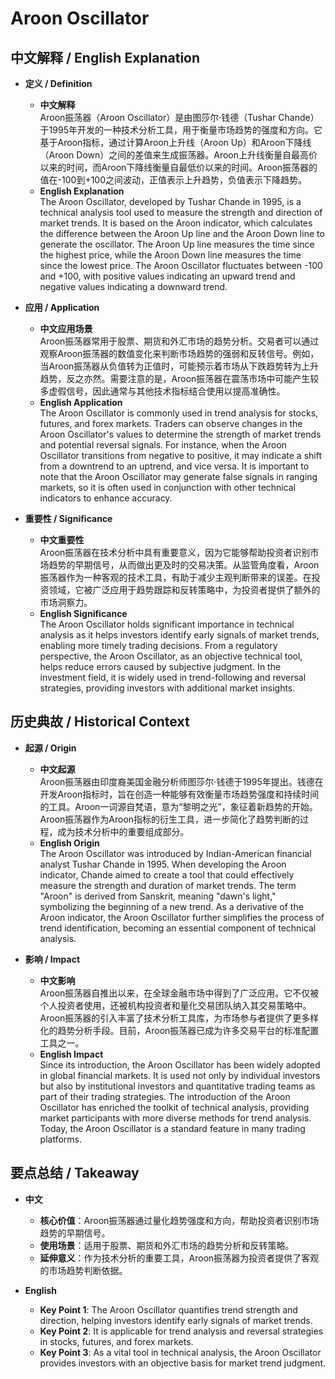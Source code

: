 # Aroon Oscillator

## 中文解释 / English Explanation

* **定义 / Definition**  
  - **中文解释**  
    Aroon振荡器（Aroon Oscillator）是由图莎尔·钱德（Tushar Chande）于1995年开发的一种技术分析工具，用于衡量市场趋势的强度和方向。它基于Aroon指标，通过计算Aroon上升线（Aroon Up）和Aroon下降线（Aroon Down）之间的差值来生成振荡器。Aroon上升线衡量自最高价以来的时间，而Aroon下降线衡量自最低价以来的时间。Aroon振荡器的值在-100到+100之间波动，正值表示上升趋势，负值表示下降趋势。  
  - **English Explanation**  
    The Aroon Oscillator, developed by Tushar Chande in 1995, is a technical analysis tool used to measure the strength and direction of market trends. It is based on the Aroon indicator, which calculates the difference between the Aroon Up line and the Aroon Down line to generate the oscillator. The Aroon Up line measures the time since the highest price, while the Aroon Down line measures the time since the lowest price. The Aroon Oscillator fluctuates between -100 and +100, with positive values indicating an upward trend and negative values indicating a downward trend.

* **应用 / Application**  
  - **中文应用场景**  
    Aroon振荡器常用于股票、期货和外汇市场的趋势分析。交易者可以通过观察Aroon振荡器的数值变化来判断市场趋势的强弱和反转信号。例如，当Aroon振荡器从负值转为正值时，可能预示着市场从下跌趋势转为上升趋势，反之亦然。需要注意的是，Aroon振荡器在震荡市场中可能产生较多虚假信号，因此通常与其他技术指标结合使用以提高准确性。  
  - **English Application**  
    The Aroon Oscillator is commonly used in trend analysis for stocks, futures, and forex markets. Traders can observe changes in the Aroon Oscillator's values to determine the strength of market trends and potential reversal signals. For instance, when the Aroon Oscillator transitions from negative to positive, it may indicate a shift from a downtrend to an uptrend, and vice versa. It is important to note that the Aroon Oscillator may generate false signals in ranging markets, so it is often used in conjunction with other technical indicators to enhance accuracy.

* **重要性 / Significance**  
  - **中文重要性**  
    Aroon振荡器在技术分析中具有重要意义，因为它能够帮助投资者识别市场趋势的早期信号，从而做出更及时的交易决策。从监管角度看，Aroon振荡器作为一种客观的技术工具，有助于减少主观判断带来的误差。在投资领域，它被广泛应用于趋势跟踪和反转策略中，为投资者提供了额外的市场洞察力。  
  - **English Significance**  
    The Aroon Oscillator holds significant importance in technical analysis as it helps investors identify early signals of market trends, enabling more timely trading decisions. From a regulatory perspective, the Aroon Oscillator, as an objective technical tool, helps reduce errors caused by subjective judgment. In the investment field, it is widely used in trend-following and reversal strategies, providing investors with additional market insights.

## 历史典故 / Historical Context

* **起源 / Origin**  
  - **中文起源**  
    Aroon振荡器由印度裔美国金融分析师图莎尔·钱德于1995年提出。钱德在开发Aroon指标时，旨在创造一种能够有效衡量市场趋势强度和持续时间的工具。Aroon一词源自梵语，意为“黎明之光”，象征着新趋势的开始。Aroon振荡器作为Aroon指标的衍生工具，进一步简化了趋势判断的过程，成为技术分析中的重要组成部分。  
  - **English Origin**  
    The Aroon Oscillator was introduced by Indian-American financial analyst Tushar Chande in 1995. When developing the Aroon indicator, Chande aimed to create a tool that could effectively measure the strength and duration of market trends. The term "Aroon" is derived from Sanskrit, meaning "dawn's light," symbolizing the beginning of a new trend. As a derivative of the Aroon indicator, the Aroon Oscillator further simplifies the process of trend identification, becoming an essential component of technical analysis.

* **影响 / Impact**  
  - **中文影响**  
    Aroon振荡器自推出以来，在全球金融市场中得到了广泛应用。它不仅被个人投资者使用，还被机构投资者和量化交易团队纳入其交易策略中。Aroon振荡器的引入丰富了技术分析工具库，为市场参与者提供了更多样化的趋势分析手段。目前，Aroon振荡器已成为许多交易平台的标准配置工具之一。  
  - **English Impact**  
    Since its introduction, the Aroon Oscillator has been widely adopted in global financial markets. It is used not only by individual investors but also by institutional investors and quantitative trading teams as part of their trading strategies. The introduction of the Aroon Oscillator has enriched the toolkit of technical analysis, providing market participants with more diverse methods for trend analysis. Today, the Aroon Oscillator is a standard feature in many trading platforms.

## 要点总结 / Takeaway

* **中文**  
  - **核心价值**：Aroon振荡器通过量化趋势强度和方向，帮助投资者识别市场趋势的早期信号。  
  - **使用场景**：适用于股票、期货和外汇市场的趋势分析和反转策略。  
  - **延伸意义**：作为技术分析的重要工具，Aroon振荡器为投资者提供了客观的市场趋势判断依据。  

* **English**  
  - **Key Point 1**: The Aroon Oscillator quantifies trend strength and direction, helping investors identify early signals of market trends.  
  - **Key Point 2**: It is applicable for trend analysis and reversal strategies in stocks, futures, and forex markets.  
  - **Key Point 3**: As a vital tool in technical analysis, the Aroon Oscillator provides investors with an objective basis for market trend judgment.